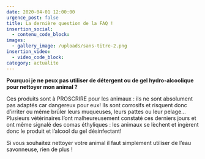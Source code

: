 ```yaml
---
date: 2020-04-01 12:00:00
urgence_post: false
title: La dernière question de la FAQ !
insertion_social:
  - contenu_code_block:
images:
  - gallery_image: /uploads/sans-titre-2.png
insertion_video:
  - video_code_block:
category: actualite
---
```


**Pourquoi je ne peux pas utiliser de d&eacute;tergent ou de gel hydro-alcoolique pour nettoyer mon animal ?**&nbsp;

Ces produits sont &agrave; PROSCRIRE pour les animaux : ils ne sont absolument pas adapt&eacute;s car dangereux pour eux\! Ils sont corrosifs et risquent donc d’irriter ou m&ecirc;me br&ucirc;ler leurs muqueuses, leurs pattes ou leur pelage… Plusieurs v&eacute;t&eacute;rinaires l’ont malheureusement constat&eacute; ces derniers jours et ont m&ecirc;me signal&eacute; des comas &eacute;thyliques : les animaux se l&egrave;chent et ing&egrave;rent donc le produit et l’alcool du gel d&eacute;sinfectant\!&nbsp;

Si vous souhaitez nettoyer votre animal il faut simplement utiliser de l’eau savonneuse, rien de plus \!&nbsp;

&nbsp;